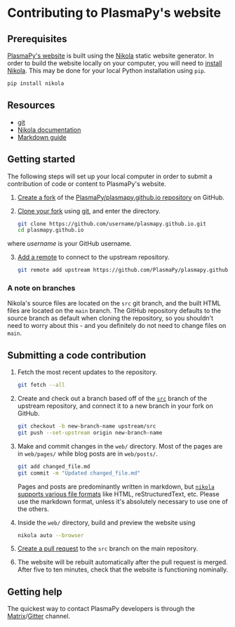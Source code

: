 # Contributing to PlasmaPy's website

## Prerequisites

[PlasmaPy's website](https://www.plasmapy.org) is built using the 
[Nikola](https://getnikola.com/) static website generator.  In order to build 
the website locally on your computer, you will need to [install 
Nikola](https://getnikola.com/getting-started.html#install).  This may 
be done for your local Python installation using `pip`.
   
```bash
pip install nikola
```

## Resources

 - [git](https://git-scm.com/)
 - [Nikola documentation](https://getnikola.com/documentation.html)
 - [Markdown guide](https://www.markdownguide.org/)

## Getting started

The following steps will set up your local computer in order to submit a
contribution of code or content to PlasmaPy's website.

1. [Create a fork](https://help.github.com/en/github/getting-started-with-github/fork-a-repo) of the [PlasmaPy/plasmapy.github.io repository](https://github.com/PlasmaPy/plasmapy.github.io) on GitHub. 

2. [Clone your fork](https://help.github.com/en/github/getting-started-with-github/fork-a-repo#step-2-create-a-local-clone-of-your-fork) using [git](https://git-scm.com/), and enter the directory.

   ```bash
   git clone https://github.com/username/plasmapy.github.io.git  
   cd plasmapy.github.io
   ```

where *username* is your GitHub username.

3. [Add a remote](https://help.github.com/en/github/using-git/adding-a-remote)
   to connect to the upstream repository.
   
   ```bash
   git remote add upstream https://github.com/PlasmaPy/plasmapy.github.io.git
   ```

### A note on branches

Nikola's source files are located on the `src` git branch, and the built HTML files are located on the `main` branch. The GitHub repository defaults to the source branch as default when cloning the repository, so you shouldn't need to worry about this - and you definitely do not need to change files on `main`.

## Submitting a code contribution

1. Fetch the most recent updates to the repository. 

    ```bash
    git fetch --all
    ```
   
2. Create and check out a branch based off of the 
   [`src`](https://github.com/PlasmaPy/plasmapy.github.io/tree/src)
   branch of the upstream repository, and connect it to a new branch
   in your fork on GitHub.

   ```bash
   git checkout -b new-branch-name upstream/src
   git push --set-upstream origin new-branch-name
   ```  

3. Make and commit changes in the `web/` directory.  Most of the pages
   are in `web/pages/` while blog posts are in `web/posts/`.

   ```bash
   git add changed_file.md
   git commit -m "Updated changed_file.md"
   ```

   Pages and posts are predominantly written in markdown, but [`nikola` supports various file formats](https://getnikola.com/handbook.html#supported-input-formats) like HTML, reStructuredText, etc.  Please use the markdown format, unless it's absolutely necessary to use one of the others.

4. Inside the `web/` directory, build and preview the website using

   ```bash
   nikola auto --browser
   
6. [Create a pull request](https://help.github.com/en/github/collaborating-with-issues-and-pull-requests/creating-a-pull-request) 
   to the `src` branch on the main repository.
   
7. The website will be rebuilt automatically after the pull request is merged. 
   After five to ten minutes, check that the website is functioning nominally.
   
## Getting help

The quickest way to contact PlasmaPy developers is through the 
[Matrix](https://riot.im/app/#/room/#plasmapy:openastronomy.org)/[Gitter](https://gitter.im/PlasmaPy/Lobby)
channel.  

